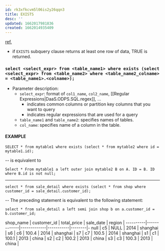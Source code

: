 ```yaml
---
id: rk3xfkcvm5l06is2y26qqn3
title: EXISTS
desc: ''
updated: 1662017981836
created: 1662014935409
---
```

[ref.](https://www.alibabacloud.com/help/en/maxcompute/latest/subqueries#li-t1n-u8r-xck)

- if `EXISTS` subquery clause returns at least one row of data, TRUE is returned.

### `select <select_expr> from <table_name1> where exists (select <select_expr> from <table_name2> where <table_name2_colname> = <table_name1>.<colname>);`

- Parameter description:
    - `select_expr`: format of `col1_name`, `col2_name`, [[Regular Expressions|DaaS.ODPS.SQL.regex]], ...
        - indicates common columns or partition key columns that you want to query
        - indicates regular expressions that are used for a query
    - `table_name1` and `table_name2`: specifies names of tables.
    - `col_name`: specifies name of a column in the table.

#### EXAMPLE
`SELECT * from mytable1 where exists (select * from mytable2 where id = mytable1.id);`


-- is equivalent to

`Select * From mytable1 a left outer join mytable2 B on A. ID = B. ID where B.id is not null;`

---
`select * from sale_detail where exists (select * from shop where customer_id = sale_detail.customer_id);`

-- The preceding statement is equivalent to the following statement: 

`select * from sale_detail a left semi join shop b on a.customer_id = b.customer_id;`

shop_name | customer_id | total_price | sale_date | region | 
----------|-------------|-------------|-----------|--------|-
null | c5 | NULL | 2014 | shanghai | 
s6 | c6 | 100.4 | 2014 | shanghai | 
s7 | c7 | 100.5 | 2014 | shanghai | 
s1 | c1 | 100.1 | 2013 | china | 
s2 | c2 | 100.2 | 2013 | china | 
s3 | c3 | 100.3 | 2013 | china | 